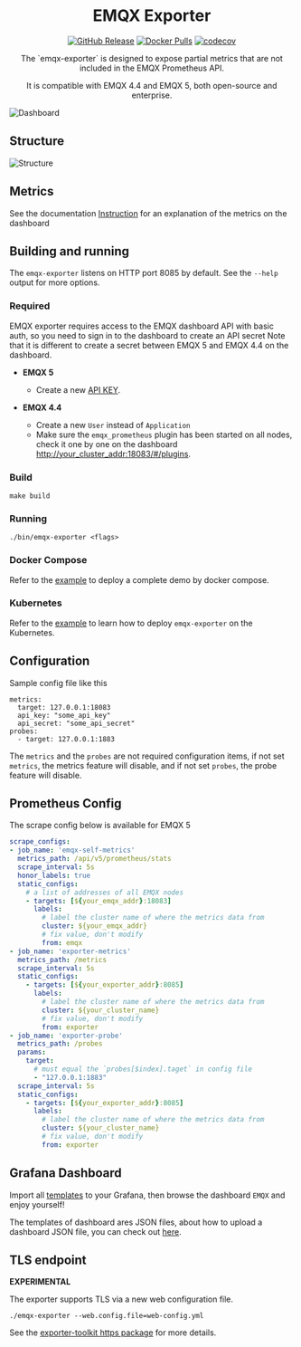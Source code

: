 <h1 align="center" style="border-bottom: none">
    EMQX Exporter
</h1>

<div align="center">

[![GitHub Release](https://img.shields.io/github/release/emqx/emqx-exporter?color=brightgreen)](https://github.com/emqx/emqx-exporter/releases)
[![Docker Pulls](https://img.shields.io/docker/pulls/emqx/emqx-exporter)](https://hub.docker.com/r/emqx/emqx-exporter)
[![codecov](https://codecov.io/gh/emqx/emqx-exporter/graph/badge.svg?token=XXXYUFHOQR)](https://codecov.io/gh/emqx/emqx-exporter)

</div>

<p align="center">The `emqx-exporter` is designed to expose partial metrics that are not included in the EMQX Prometheus API.</p>
<p align="center">It is compatible with EMQX 4.4 and EMQX 5, both open-source and enterprise.</p>

![Dashboard](https://assets.emqx.com/images/d0529c5355782a6d027de58cce0de69d.png)

## Structure
![Structure](https://assets.emqx.com/images/58adbe48aefb3388f6868854812b18ed.png)

## Metrics
See the documentation [Instruction](grafana-dashboard/template/README.md) for an explanation of the metrics on the dashboard

## Building and running
The `emqx-exporter` listens on HTTP port 8085 by default. See the `--help` output for more options.

### Required
EMQX exporter requires access to the EMQX dashboard API with basic auth, so you need to sign in to the dashboard to create an API secret
Note that it is different to create a secret between EMQX 5 and EMQX 4.4 on the dashboard.

* **EMQX 5**

  * Create a new [API KEY](https://www.emqx.io/docs/en/v5.0/dashboard/system.html#api-keys).

* **EMQX 4.4**

  * Create a new `User` instead of `Application`

  + Make sure the `emqx_prometheus` plugin has been started on all nodes, check it one by one on the dashboard <http://your_cluster_addr:18083/#/plugins>.

### Build

    make build

### Running

    ./bin/emqx-exporter <flags>

### Docker Compose

Refer to the [example](examples/docker-compose) to deploy a complete demo by docker compose.

### Kubernetes

Refer to the [example](examples/kubernetes/README.md) to learn how to deploy `emqx-exporter` on the Kubernetes.

## Configuration

Sample config file like this

```
metrics:
  target: 127.0.0.1:18083
  api_key: "some_api_key"
  api_secret: "some_api_secret"
probes:
  - target: 127.0.0.1:1883
```

The `metrics` and the `probes` are not required configuration items, if not set `metrics`, the metrics feature will disable, and if not set `probes`, the probe feature will disable.

## Prometheus Config

The scrape config below is available for EMQX 5

```yaml
scrape_configs:
- job_name: 'emqx-self-metrics'
  metrics_path: /api/v5/prometheus/stats
  scrape_interval: 5s
  honor_labels: true
  static_configs:
    # a list of addresses of all EMQX nodes
    - targets: [${your_emqx_addr}:18083]
      labels:
        # label the cluster name of where the metrics data from
        cluster: ${your_emqx_addr}
        # fix value, don't modify
        from: emqx
- job_name: 'exporter-metrics'
  metrics_path: /metrics
  scrape_interval: 5s
  static_configs:
    - targets: [${your_exporter_addr}:8085]
      labels:
        # label the cluster name of where the metrics data from
        cluster: ${your_cluster_name}
        # fix value, don't modify
        from: exporter
- job_name: 'exporter-probe'
  metrics_path: /probes
  params:
    target:
      # must equal the `probes[$index].taget` in config file
      - "127.0.0.1:1883"
  scrape_interval: 5s
  static_configs:
    - targets: [${your_exporter_addr}:8085]
      labels:
        # label the cluster name of where the metrics data from
        cluster: ${your_cluster_name}
        # fix value, don't modify
        from: exporter
```

## Grafana Dashboard
Import all [templates](./grafana-dashboard/template) to your Grafana, then browse the dashboard `EMQX` and enjoy yourself!

The templates of dashboard ares JSON files, about how to upload a dashboard JSON file, you can check out [here](https://grafana.com/docs/grafana/latest/dashboards/manage-dashboards/#import-a-dashboard).

## TLS endpoint

**EXPERIMENTAL**

The exporter supports TLS via a new web configuration file.

```console
./emqx-exporter --web.config.file=web-config.yml
```

See the [exporter-toolkit https package](https://github.com/prometheus/exporter-toolkit/blob/v0.1.0/https/README.md) for more details.
